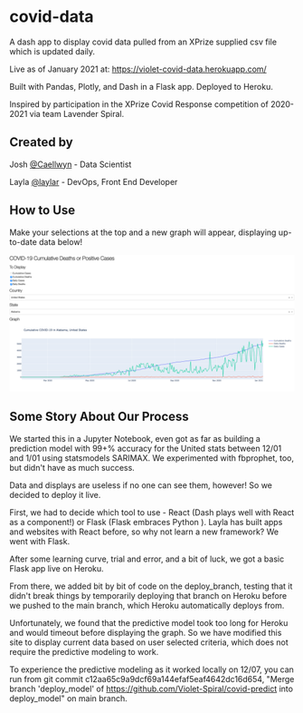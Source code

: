 # covid-data

A dash app to display covid data pulled from an XPrize supplied csv file which is updated daily.

Live as of January 2021 at: https://violet-covid-data.herokuapp.com/

Built with Pandas, Plotly, and Dash in a Flask app.
Deployed to Heroku.

Inspired by participation in the XPrize Covid Response competition of 2020-2021 via team Lavender Spiral.

## Created by

Josh [@Caellwyn](https://github.com/Caellwyn) - Data Scientist

Layla [@laylar](https://github.com/laylar) - DevOps, Front End Developer

## How to Use

Make your selections at the top and a new graph will appear, displaying up-to-date data below!

![Checkboxes and a graph](/img/Screenshot3Lines2021-01-08.png)

## Some Story About Our Process

We started this in a Jupyter Notebook, even got as far as building a prediction model with 99+% accuracy for the United stats between 12/01 and 1/01 using statsmodels SARIMAX. We experimented with fbprophet, too, but didn't have as much success.

Data and displays are useless if no one can see them, however! So we decided to deploy it live.

First, we had to decide which tool to use - React (Dash plays well with React as a component!) or Flask (Flask embraces Python ). Layla has built apps and websites with React before, so why not learn a new framework? We went with Flask.

After some learning curve, trial and error, and a bit of luck, we got a basic Flask app live on Heroku.

From there, we added bit by bit of code on the deploy_branch, testing that it didn't break things by temporarily deploying that branch on Heroku before we pushed to the main branch, which Heroku automatically deploys from.

Unfortunately, we found that the predictive model took too long for Heroku and would timeout before displaying the graph. So we have modified this site to display current data based on user selected criteria, which does not require the predictive modeling to work.

To experience the predictive modeling as it worked locally on 12/07, you can run from git commit c12aa65c9a9dcf69a144efaf5eaf4642dc16d654, "Merge branch 'deploy_model' of https://github.com/Violet-Spiral/covid-predict into deploy_model" on main branch.
